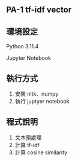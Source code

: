 ## PA-1 tf-idf vector

## 環境設定

Python 3.11.4

Jupyter Notebook

## 執行方式

1. 安裝 nltk、numpy
2. 執行 juptyer notebook

## 程式說明

1. 文本預處理
2. 計算 tf-idf
3. 計算 cosine similarity
